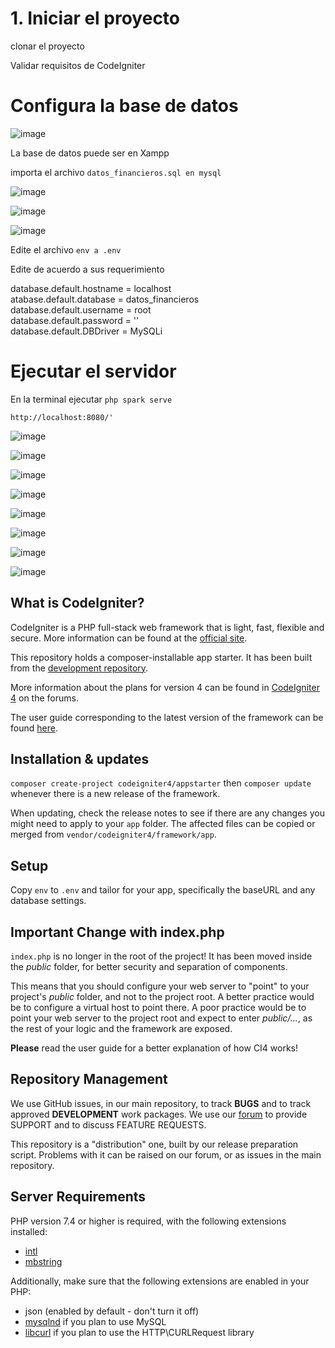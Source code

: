 # 1.  Iniciar el proyecto

clonar el proyecto 

Validar requisitos de CodeIgniter

# Configura la base de datos

![image](https://user-images.githubusercontent.com/23020718/226126514-8a831a41-7618-41e2-8847-eccc7a4083bf.png)

La base de datos puede ser en Xampp

importa el archivo `datos_financieros.sql en mysql`

![image](https://user-images.githubusercontent.com/23020718/226126640-0abf2e6a-76fb-4864-a158-96127c939ad0.png)

![image](https://user-images.githubusercontent.com/23020718/226126655-1b35abe7-3435-43bc-a6a0-fd4577ec8d7a.png)

![image](https://user-images.githubusercontent.com/23020718/226126574-c164d7c3-fb7a-47c1-8da1-8be3ff2d6205.png)

Edite el archivo `env a .env`

Edite de acuerdo a sus requerimiento

database.default.hostname = localhost <br>
atabase.default.database = datos_financieros<br>
database.default.username = root<br>
database.default.password = ''<br>
database.default.DBDriver = MySQLi<br>

# Ejecutar el servidor 

En la terminal ejecutar `php spark serve`

`http://localhost:8080/'`

![image](https://user-images.githubusercontent.com/23020718/226125811-d488b026-68f7-45d6-a862-f185d6a1ce71.png)

![image](https://user-images.githubusercontent.com/23020718/226124641-57233dbf-93d7-485a-b8b8-2c6f7b13b41e.png)

![image](https://user-images.githubusercontent.com/23020718/226075685-a105e97d-02f8-4766-9bf3-7d733c15550a.png)

![image](https://user-images.githubusercontent.com/23020718/226120724-da5ce167-ecc8-4808-bb0f-f0afc755d155.png)

![image](https://user-images.githubusercontent.com/23020718/226075761-f2c46291-5a6d-4316-8d4b-47882d6fbb09.png)

![image](https://user-images.githubusercontent.com/23020718/226075779-28935b0b-8009-451e-8d3e-83d77aa42e99.png)

![image](https://user-images.githubusercontent.com/23020718/226075793-219bea06-746c-4422-97ef-b1639adb5a90.png)

![image](https://user-images.githubusercontent.com/23020718/226075839-58b0f475-a2b1-40c4-bac8-7c58c06d6a6f.png)

## What is CodeIgniter?

CodeIgniter is a PHP full-stack web framework that is light, fast, flexible and secure.
More information can be found at the [official site](https://codeigniter.com).

This repository holds a composer-installable app starter.
It has been built from the
[development repository](https://github.com/codeigniter4/CodeIgniter4).

More information about the plans for version 4 can be found in [CodeIgniter 4](https://forum.codeigniter.com/forumdisplay.php?fid=28) on the forums.

The user guide corresponding to the latest version of the framework can be found
[here](https://codeigniter4.github.io/userguide/).

## Installation & updates

`composer create-project codeigniter4/appstarter` then `composer update` whenever
there is a new release of the framework.

When updating, check the release notes to see if there are any changes you might need to apply
to your `app` folder. The affected files can be copied or merged from
`vendor/codeigniter4/framework/app`.

## Setup

Copy `env` to `.env` and tailor for your app, specifically the baseURL
and any database settings.

## Important Change with index.php

`index.php` is no longer in the root of the project! It has been moved inside the *public* folder,
for better security and separation of components.

This means that you should configure your web server to "point" to your project's *public* folder, and
not to the project root. A better practice would be to configure a virtual host to point there. A poor practice would be to point your web server to the project root and expect to enter *public/...*, as the rest of your logic and the
framework are exposed.

**Please** read the user guide for a better explanation of how CI4 works!

## Repository Management

We use GitHub issues, in our main repository, to track **BUGS** and to track approved **DEVELOPMENT** work packages.
We use our [forum](http://forum.codeigniter.com) to provide SUPPORT and to discuss
FEATURE REQUESTS.

This repository is a "distribution" one, built by our release preparation script.
Problems with it can be raised on our forum, or as issues in the main repository.

## Server Requirements

PHP version 7.4 or higher is required, with the following extensions installed:

- [intl](http://php.net/manual/en/intl.requirements.php)
- [mbstring](http://php.net/manual/en/mbstring.installation.php)

Additionally, make sure that the following extensions are enabled in your PHP:

- json (enabled by default - don't turn it off)
- [mysqlnd](http://php.net/manual/en/mysqlnd.install.php) if you plan to use MySQL
- [libcurl](http://php.net/manual/en/curl.requirements.php) if you plan to use the HTTP\CURLRequest library
